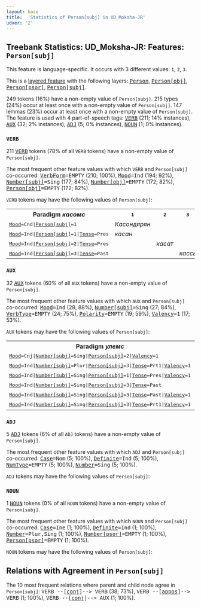 ```yaml
---
layout: base
title:  'Statistics of Person[subj] in UD_Moksha-JR'
udver: '2'
---
```


## Treebank Statistics: UD_Moksha-JR: Features: `Person[subj]`

This feature is language-specific.
It occurs with 3 different values: `1`, `2`, `3`.

This is a <a href="../../u/overview/feat-layers.html">layered feature</a> with the following layers: <tt><a href="mdf_jr-feat-Person.html">Person</a></tt>, <tt><a href="mdf_jr-feat-Person-obj.html">Person[obj]</a></tt>, <tt><a href="mdf_jr-feat-Person-psor.html">Person[psor]</a></tt>, <tt><a href="mdf_jr-feat-Person-subj.html">Person[subj]</a></tt>.

249 tokens (16%) have a non-empty value of `Person[subj]`.
215 types (24%) occur at least once with a non-empty value of `Person[subj]`.
147 lemmas (23%) occur at least once with a non-empty value of `Person[subj]`.
The feature is used with 4 part-of-speech tags: <tt><a href="mdf_jr-pos-VERB.html">VERB</a></tt> (211; 14% instances), <tt><a href="mdf_jr-pos-AUX.html">AUX</a></tt> (32; 2% instances), <tt><a href="mdf_jr-pos-ADJ.html">ADJ</a></tt> (5; 0% instances), <tt><a href="mdf_jr-pos-NOUN.html">NOUN</a></tt> (1; 0% instances).

### `VERB`

211 <tt><a href="mdf_jr-pos-VERB.html">VERB</a></tt> tokens (78% of all `VERB` tokens) have a non-empty value of `Person[subj]`.

The most frequent other feature values with which `VERB` and `Person[subj]` co-occurred: <tt><a href="mdf_jr-feat-VerbForm.html">VerbForm</a></tt><tt>=EMPTY</tt> (210; 100%), <tt><a href="mdf_jr-feat-Mood.html">Mood</a></tt><tt>=Ind</tt> (194; 92%), <tt><a href="mdf_jr-feat-Number-subj.html">Number[subj]</a></tt><tt>=Sing</tt> (177; 84%), <tt><a href="mdf_jr-feat-Number-obj.html">Number[obj]</a></tt><tt>=EMPTY</tt> (172; 82%), <tt><a href="mdf_jr-feat-Person-obj.html">Person[obj]</a></tt><tt>=EMPTY</tt> (172; 82%).

`VERB` tokens may have the following values of `Person[subj]`:


<table>
  <tr><th>Paradigm <i>касомс</i></th><th><tt>1</tt></th><th><tt>2</tt></th><th><tt>3</tt></th></tr>
  <tr><td><tt><tt><a href="mdf_jr-feat-Mood.html">Mood</a></tt><tt>=Cnd</tt>|<tt><a href="mdf_jr-feat-Person-subj.html">Person[subj]</a></tt><tt>=1</tt></tt></td><td><em>Касондярян</em></td><td></td><td></td></tr>
  <tr><td><tt><tt><a href="mdf_jr-feat-Mood.html">Mood</a></tt><tt>=Ind</tt>|<tt><a href="mdf_jr-feat-Person-subj.html">Person[subj]</a></tt><tt>=1</tt>|<tt><a href="mdf_jr-feat-Tense.html">Tense</a></tt><tt>=Pres</tt></tt></td><td><em>касан</em></td><td></td><td></td></tr>
  <tr><td><tt><tt><a href="mdf_jr-feat-Mood.html">Mood</a></tt><tt>=Ind</tt>|<tt><a href="mdf_jr-feat-Person-subj.html">Person[subj]</a></tt><tt>=2</tt>|<tt><a href="mdf_jr-feat-Tense.html">Tense</a></tt><tt>=Pres</tt></tt></td><td></td><td><em>касат</em></td><td></td></tr>
  <tr><td><tt><tt><a href="mdf_jr-feat-Mood.html">Mood</a></tt><tt>=Ind</tt>|<tt><a href="mdf_jr-feat-Person-subj.html">Person[subj]</a></tt><tt>=3</tt>|<tt><a href="mdf_jr-feat-Tense.html">Tense</a></tt><tt>=Past</tt></tt></td><td></td><td></td><td><em>кассь</em></td></tr>
</table>

### `AUX`

32 <tt><a href="mdf_jr-pos-AUX.html">AUX</a></tt> tokens (60% of all `AUX` tokens) have a non-empty value of `Person[subj]`.

The most frequent other feature values with which `AUX` and `Person[subj]` co-occurred: <tt><a href="mdf_jr-feat-Mood.html">Mood</a></tt><tt>=Ind</tt> (28; 88%), <tt><a href="mdf_jr-feat-Number-subj.html">Number[subj]</a></tt><tt>=Sing</tt> (27; 84%), <tt><a href="mdf_jr-feat-VerbType.html">VerbType</a></tt><tt>=EMPTY</tt> (24; 75%), <tt><a href="mdf_jr-feat-Polarity.html">Polarity</a></tt><tt>=EMPTY</tt> (19; 59%), <tt><a href="mdf_jr-feat-Valency.html">Valency</a></tt><tt>=1</tt> (17; 53%).

`AUX` tokens may have the following values of `Person[subj]`:


<table>
  <tr><th>Paradigm <i>улемс</i></th><th><tt>1</tt></th><th><tt>2</tt></th><th><tt>3</tt></th></tr>
  <tr><td><tt><tt><a href="mdf_jr-feat-Mood.html">Mood</a></tt><tt>=Cnj</tt>|<tt><a href="mdf_jr-feat-Number-subj.html">Number[subj]</a></tt><tt>=Sing</tt>|<tt><a href="mdf_jr-feat-Person-subj.html">Person[subj]</a></tt><tt>=2</tt>|<tt><a href="mdf_jr-feat-Valency.html">Valency</a></tt><tt>=1</tt></tt></td><td></td><td><em>улелеть</em></td><td></td></tr>
  <tr><td><tt><tt><a href="mdf_jr-feat-Mood.html">Mood</a></tt><tt>=Ind</tt>|<tt><a href="mdf_jr-feat-Number-subj.html">Number[subj]</a></tt><tt>=Plur</tt>|<tt><a href="mdf_jr-feat-Person-subj.html">Person[subj]</a></tt><tt>=3</tt>|<tt><a href="mdf_jr-feat-Tense.html">Tense</a></tt><tt>=Prt1</tt>|<tt><a href="mdf_jr-feat-Valency.html">Valency</a></tt><tt>=1</tt></tt></td><td></td><td></td><td><em>ульсть</em></td></tr>
  <tr><td><tt><tt><a href="mdf_jr-feat-Mood.html">Mood</a></tt><tt>=Ind</tt>|<tt><a href="mdf_jr-feat-Number-subj.html">Number[subj]</a></tt><tt>=Sing</tt>|<tt><a href="mdf_jr-feat-Person-subj.html">Person[subj]</a></tt><tt>=1</tt>|<tt><a href="mdf_jr-feat-Tense.html">Tense</a></tt><tt>=Pres</tt>|<tt><a href="mdf_jr-feat-Valency.html">Valency</a></tt><tt>=1</tt></tt></td><td><em>улян</em></td><td></td><td></td></tr>
  <tr><td><tt><tt><a href="mdf_jr-feat-Mood.html">Mood</a></tt><tt>=Ind</tt>|<tt><a href="mdf_jr-feat-Number-subj.html">Number[subj]</a></tt><tt>=Sing</tt>|<tt><a href="mdf_jr-feat-Person-subj.html">Person[subj]</a></tt><tt>=3</tt>|<tt><a href="mdf_jr-feat-Tense.html">Tense</a></tt><tt>=Past</tt></tt></td><td></td><td></td><td><em>ульсь</em></td></tr>
  <tr><td><tt><tt><a href="mdf_jr-feat-Mood.html">Mood</a></tt><tt>=Ind</tt>|<tt><a href="mdf_jr-feat-Number-subj.html">Number[subj]</a></tt><tt>=Sing</tt>|<tt><a href="mdf_jr-feat-Person-subj.html">Person[subj]</a></tt><tt>=3</tt>|<tt><a href="mdf_jr-feat-Tense.html">Tense</a></tt><tt>=Past</tt>|<tt><a href="mdf_jr-feat-Valency.html">Valency</a></tt><tt>=1</tt></tt></td><td></td><td></td><td><em>ульсь</em></td></tr>
  <tr><td><tt><tt><a href="mdf_jr-feat-Mood.html">Mood</a></tt><tt>=Ind</tt>|<tt><a href="mdf_jr-feat-Number-subj.html">Number[subj]</a></tt><tt>=Sing</tt>|<tt><a href="mdf_jr-feat-Person-subj.html">Person[subj]</a></tt><tt>=3</tt>|<tt><a href="mdf_jr-feat-Tense.html">Tense</a></tt><tt>=Prt1</tt>|<tt><a href="mdf_jr-feat-Valency.html">Valency</a></tt><tt>=1</tt></tt></td><td></td><td></td><td><em>ульсь</em></td></tr>
</table>

### `ADJ`

5 <tt><a href="mdf_jr-pos-ADJ.html">ADJ</a></tt> tokens (6% of all `ADJ` tokens) have a non-empty value of `Person[subj]`.

The most frequent other feature values with which `ADJ` and `Person[subj]` co-occurred: <tt><a href="mdf_jr-feat-Case.html">Case</a></tt><tt>=Nom</tt> (5; 100%), <tt><a href="mdf_jr-feat-Definite.html">Definite</a></tt><tt>=Ind</tt> (5; 100%), <tt><a href="mdf_jr-feat-NumType.html">NumType</a></tt><tt>=EMPTY</tt> (5; 100%), <tt><a href="mdf_jr-feat-Number.html">Number</a></tt><tt>=Sing</tt> (5; 100%).

`ADJ` tokens may have the following values of `Person[subj]`:


### `NOUN`

1 <tt><a href="mdf_jr-pos-NOUN.html">NOUN</a></tt> tokens (0% of all `NOUN` tokens) have a non-empty value of `Person[subj]`.

The most frequent other feature values with which `NOUN` and `Person[subj]` co-occurred: <tt><a href="mdf_jr-feat-Case.html">Case</a></tt><tt>=Ine</tt> (1; 100%), <tt><a href="mdf_jr-feat-Definite.html">Definite</a></tt><tt>=Ind</tt> (1; 100%), <tt><a href="mdf_jr-feat-Number.html">Number</a></tt><tt>=Plur,Sing</tt> (1; 100%), <tt><a href="mdf_jr-feat-Number-psor.html">Number[psor]</a></tt><tt>=EMPTY</tt> (1; 100%), <tt><a href="mdf_jr-feat-Person-psor.html">Person[psor]</a></tt><tt>=EMPTY</tt> (1; 100%).

`NOUN` tokens may have the following values of `Person[subj]`:


## Relations with Agreement in `Person[subj]`

The 10 most frequent relations where parent and child node agree in `Person[subj]`:
<tt>VERB --[<tt><a href="mdf_jr-dep-conj.html">conj</a></tt>]--> VERB</tt> (38; 73%),
<tt>VERB --[<tt><a href="mdf_jr-dep-appos.html">appos</a></tt>]--> VERB</tt> (1; 100%),
<tt>VERB --[<tt><a href="mdf_jr-dep-conj.html">conj</a></tt>]--> AUX</tt> (1; 100%).

